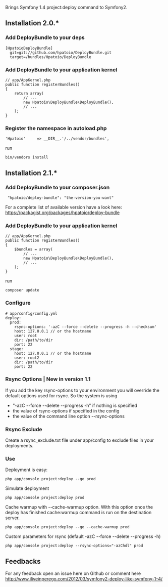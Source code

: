 Brings Symfony 1.4 project:deploy command to Symfony2.

## Installation 2.0.*

###  Add DeployBundle to your deps

    [HpatoioDeployBundle]
      git=git://github.com/hpatoio/DeployBundle.git
      target=/bundles/Hpatoio/DeployBundle
      
### Add DeployBundle to your application kernel

    // app/AppKernel.php
    public function registerBundles()
    {
        return array(
            // ...
            new Hpatoio\DeployBundle\DeployBundle(),
            // ...
        );
    }
    
### Register the namespace in autoload.php

    'Hpatoio'     => __DIR__.'/../vendor/bundles',
    
run 

    bin/vendors install
    
## Installation 2.1.*

###  Add DeployBundle to your composer.json

     "hpatoio/deploy-bundle": "the-version-you-want"

For a complete list of available version have a look here: https://packagist.org/packages/hpatoio/deploy-bundle
      
### Add DeployBundle to your application kernel

    // app/AppKernel.php
    public function registerBundles()
    {
        $bundles = array(
            // ...
            new Hpatoio\DeployBundle\DeployBundle(),
            // ...
        );
    }
    
run 

    composer update

### Configure

    # app/config/config.yml
    deploy:
      prod:
        rsync-options: '-azC --force --delete --progress -h --checksum'
        host: 127.0.0.1 // or the hostname
        user: root
        dir: /path/to/dir
        port: 22
      stage:
        host: 127.0.0.1 // or the hostname
        user: root2
        dir: /path/to/dir
        port: 22

### Rsync Options | New in version 1.1

If you add the key rsync-options to your environment you will override the default options used for rsync. So the system is using 

* "-azC --force --delete --progress -h" if nothing is specified
* the value of rsync-options if specified in the config
* the value of the command line option --rsync-options
    
### Rsync Exclude

Create a rsync_exclude.txt file under app/config to exclude files in your deployments.

### Use

Deployment is easy: 

    php app/console project:deploy --go prod

Simulate deployment

    php app/console project:deploy prod
    
Cache warmup with --cache-warmup option. With this option once the deploy has finished cache:warmup command is run on the destination server.   

    php app/console project:deploy --go --cache-warmup prod
    
Custom parameters for rsync (default -azC --force --delete --progress -h) 

    php app/console project:deploy --rsync-options="-azChdl" prod

## Feedbacks

For any feedback open an issue here on Github or comment here http://www.iliveinperego.com/2012/03/symfony2-deploy-like-symfony-1-4/    

